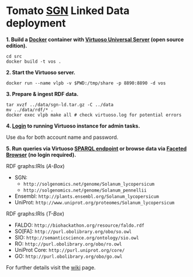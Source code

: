 # Tomato [SGN](https://solgenomics.net/) Linked Data deployment

**1. Build a [Docker](https://www.docker.com/) container with [Virtuoso Universal Server](http://virtuoso.openlinksw.com/) (open source edition).**

```
cd src
docker build -t vos .
```

**2. Start the Virtuoso server.**

`docker run --name vlpb -v $PWD:/tmp/share -p 8890:8890 -d vos`

**3. Prepare & ingest RDF data.**

```
tar xvzf ../data/sgn-ld.tar.gz -C ../data
mv ../data/rdf/* .
docker exec vlpb make all # check virtuoso.log for potential errors
```

**4. [Login](http://localhost:8890/conductor) to running Virtuoso instance for admin tasks.**

Use `dba` for both account name and password.

**5. Run queries via Virtuoso [SPARQL endpoint](http://localhost:8890/sparql) or browse data via [Faceted Browser](http://localhost:8890/fct/) (no login required).**

RDF graphs:IRIs (_A-Box_)
  * SGN:
    * `http://solgenomics.net/genome/Solanum_lycopersicum`
    * `http://solgenomics.net/genome/Solanum_pennellii`
  * Ensembl: `http://plants.ensembl.org/Solanum_lycopersicum`
  * UniProt: `http://www.uniprot.org/proteomes/Solanum_lycopersicum`

RDF graphs:IRIs (_T-Box_)
  * FALDO: `http://biohackathon.org/resource/faldo.rdf`
  * SO[FA]: `http://purl.obolibrary.org/obo/so.owl`
  * SIO: `http://semanticscience.org/ontology/sio.owl`
  * RO: `http://purl.obolibrary.org/obo/ro.owl`
  * UniProt Core: `http://purl.uniprot.org/core/`
  * GO: `http://purl.obolibrary.org/obo/go.owl`
  
For further details visit the [wiki](https://github.com/DTL-FAIRData/ODEX4all-UseCases/wiki/VLPB) page.
